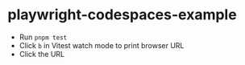 # playwright-codespaces-example

- Run `pnpm test`
- Click `b` in Vitest watch mode to print browser URL
- Click the URL
